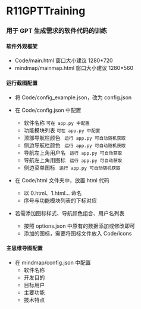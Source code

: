 # R11GPTTraining

### 用于 GPT 生成需求的软件代码的训练

#### 软件外观框架

- Code/main.html 窗口大小建议 1280*720
- mindmap/mainmap.html 窗口大小建议 1280*560

#### 运行截图配置

- 将 Code/config_example.json，改为 config.json

- 在 Code/config.json 中配置
  - 软件名称 `可在 app.py 中配置`
  - 功能模块列表  `可在 app.py 中配置`
  - 顶部导航栏颜色 ` 运行 app.py 可自动随机获取`
  - 侧边导航栏颜色 ` 运行 app.py 可自动随机获取`
  - 导航左上角用户名  ` 运行 app.py 可自动获取`
  - 导航左上角用图标  ` 运行 app.py 可自动获取`
  - 侧边菜单图标 ` 运行 app.py 可自动随机获取`

- 在 Code/html 文件夹中，放置 html 代码
  - 以 0.html、1.html... 命名
  - 序号与功能模块列表的下标对应

- 若需添加图标样式、导航颜色组合、用户名列表
  - 按照 options.json 中原有的数据添加或修改即可
  - 添加的图标，需要将图标文件放入 Code/icons 

#### 主思维导图配置

- 在 mindmap/config.json 中配置
  - 软件名称
  - 开发目的
  - 目标用户
  - 主要功能
  - 技术特点